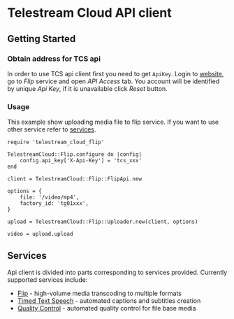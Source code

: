 # Telestream Cloud API client

## Getting Started
### Obtain address for TCS api
In order to use TCS api client first you need to get `ApiKey`. Login to [website](https://cloud.telestream.net/console), go to *Flip* service and open *API Access* tab.
You account will be identified by unique *Api Key*, if it is unavailable click *Reset* button.

### Usage
This example show uploading media file to flip service. If you want to use other service refer to [services](#services).

    require 'telestream_cloud_flip'

    TelestreamCloud::Flip.configure do |config|
        config.api_key['X-Api-Key'] = 'tcs_xxx'
    end

    client = TelestreamCloud::Flip::FlipApi.new

    options = {
        file: '/video/mp4',
        factory_id: 'tg01xxx',
    }

    upload = TelestreamCloud::Flip::Uploader.new(client, options)

    video = upload.upload

## Services
Api client is divided into parts corresponding to services provided. Currently supported services include:
- [Flip](flip/README.md) - high-volume media transcoding to multiple formats
- [Timed Text Speech](tts/README.md) - automated captions and subtitles creation
- [Quality Control](qc/README.md) - automated quality control for file base media
